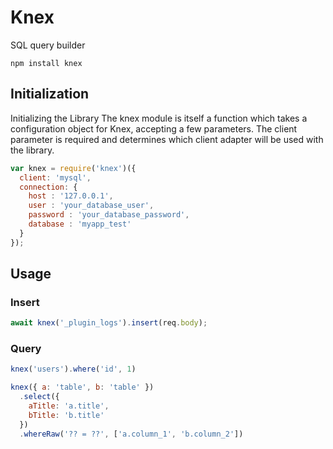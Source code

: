# Knex

SQL query builder 

`npm install knex`

## Initialization

Initializing the Library
The knex module is itself a function which takes a configuration object for Knex, accepting a few parameters. The client parameter is required and determines which client adapter will be used with the library.

```js
var knex = require('knex')({
  client: 'mysql',
  connection: {
    host : '127.0.0.1',
    user : 'your_database_user',
    password : 'your_database_password',
    database : 'myapp_test'
  }
});
```

## Usage

### Insert

```javascript
await knex('_plugin_logs').insert(req.body);
```

### Query

```javascript
knex('users').where('id', 1)
```

```javascript
knex({ a: 'table', b: 'table' })
  .select({
    aTitle: 'a.title',
    bTitle: 'b.title'
  })
  .whereRaw('?? = ??', ['a.column_1', 'b.column_2'])
```

